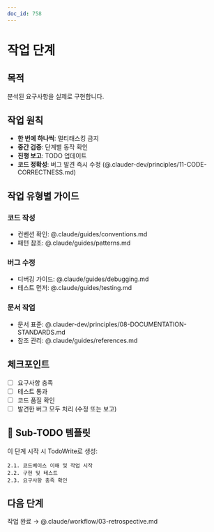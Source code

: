 ```yaml
---
doc_id: 758
---
```


# 작업 단계

## 목적
분석된 요구사항을 실제로 구현합니다.

## 작업 원칙
- **한 번에 하나씩**: 멀티태스킹 금지
- **중간 검증**: 단계별 동작 확인
- **진행 보고**: TODO 업데이트
- **코드 정확성**: 버그 발견 즉시 수정 (@.clauder-dev/principles/11-CODE-CORRECTNESS.md)

## 작업 유형별 가이드

### 코드 작성
- 컨벤션 확인: @.claude/guides/conventions.md
- 패턴 참조: @.claude/guides/patterns.md

### 버그 수정
- 디버깅 가이드: @.claude/guides/debugging.md
- 테스트 먼저: @.claude/guides/testing.md

### 문서 작업
- 문서 표준: @.clauder-dev/principles/08-DOCUMENTATION-STANDARDS.md
- 참조 관리: @.claude/guides/references.md

## 체크포인트
- [ ] 요구사항 충족
- [ ] 테스트 통과
- [ ] 코드 품질 확인
- [ ] 발견한 버그 모두 처리 (수정 또는 보고)

## 🎯 Sub-TODO 템플릿

이 단계 시작 시 TodoWrite로 생성:
```
2.1. 코드베이스 이해 및 작업 시작
2.2. 구현 및 테스트
2.3. 요구사항 충족 확인
```

## 다음 단계
작업 완료 → @.claude/workflow/03-retrospective.md